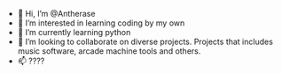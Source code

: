 - 👋 Hi, I’m @Antherase 
- 👀 I’m interested in learning coding by my own
- 🌱 I’m currently learning python
- 💞️ I’m looking to collaborate on diverse projects. Projects that includes music software, arcade machine tools and others.
- 📫 ????

<!---
Antherase/Antherase is a ✨ special ✨ repository because its `README.md` (this file) appears on your GitHub profile.
You can click the Preview link to take a look at your changes.
--->
